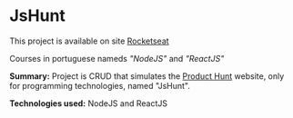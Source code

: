 # JsHunt

This project is available on site [Rocketseat](https://rocketseat.com.br/starter)

Courses in portuguese nameds  *"NodeJS"* and *"ReactJS"*

**Summary:** Project is CRUD that simulates the [Product Hunt](https://www.producthunt.com/) website, only for programming technologies, named "JsHunt".

**Technologies used:** NodeJS and ReactJS
